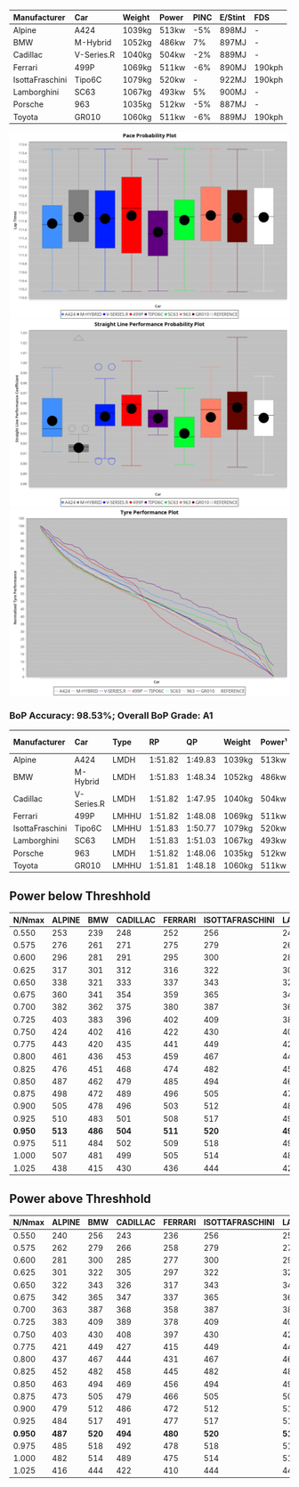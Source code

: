 |Manufacturer|Car|Weight|Power|PINC|E/Stint|FDS|
|:-|:-|:-|:-|:-|:-|:-|
|Alpine|A424|1039kg|513kw|-5%|898MJ|-|
|BMW|M-Hybrid|1052kg|486kw|7%|897MJ|-|
|Cadillac|V-Series.R|1040kg|504kw|-2%|889MJ|-|
|Ferrari|499P|1069kg|511kw|-6%|890MJ|190kph|
|IsottaFraschini|Tipo6C|1079kg|520kw|-|922MJ|190kph|
|Lamborghini|SC63|1067kg|493kw|5%|900MJ|-|
|Porsche|963|1035kg|512kw|-5%|887MJ|-|
|Toyota|GR010|1060kg|511kw|-6%|889MJ|190kph|

![PACECHART](./IMG/AUTO.png)
![STRAIGHTLINEPERFORMANCECHART](./IMG/AUTO_sp.png)
![TYREPERFORMANCECHART](./IMG/AUTO_tw.png)

### BoP Accuracy: 98.53%; Overall BoP Grade: A1
|Manufacturer|Car|Type|RP|QP|Weight|Power¹|Threshhold|PINC|Power²|E/Stint|AVG Vmax|FDS|RDLC|L/Stint|BOP-Grade|ModelAccuracy|ModelPoints|Match%|
|:-|:-|:-|:-|:-|:-|:-|:-|:-|:-|:-|:-|:-|:-|:-|:-|:-|:-|:-|
|Alpine|A424|LMDH|1:51.82|1:49.83|1039kg|513kw|210.0kph|-5%|487kw|898MJ|282.03kph|-|1.02|34|~A1|80.53%|517|100.00%|
|BMW|M-Hybrid|LMDH|1:51.83|1:48.34|1052kg|486kw|210.0kph|7%|520kw|897MJ|279.79kph|-|1.01|33|~A1|96.62%|1656|100.00%|
|Cadillac|V-Series.R|LMDH|1:51.82|1:47.95|1040kg|504kw|210.0kph|-2%|494kw|889MJ|282.42kph|-|1.02|34|~A1|90.68%|2081|100.00%|
|Ferrari|499P|LMHHU|1:51.82|1:48.08|1069kg|511kw|210.0kph|-6%|480kw|890MJ|282.46kph|190kph|1.02|34|~A1|94.63%|2574|100.00%|
|IsottaFraschini|Tipo6C|LMHHU|1:51.83|1:50.77|1079kg|520kw|210.0kph|-|520kw|922MJ|282.90kph|190kph|1.03|33|+B1|66.67%|96|89.98%|
|Lamborghini|SC63|LMDH|1:51.83|1:51.03|1067kg|493kw|210.0kph|5%|518kw|900MJ|280.47kph|-|1.03|33|~A1|92.15%|399|98.30%|
|Porsche|963|LMDH|1:51.82|1:48.06|1035kg|512kw|210.0kph|-5%|486kw|887MJ|282.62kph|-|1.02|34|~A1|95.67%|5902|100.00%|
|Toyota|GR010|LMHHU|1:51.81|1:48.18|1060kg|511kw|210.0kph|-6%|480kw|889MJ|282.92kph|190kph|1.03|34|~A1|91.69%|3310|100.00%|

## Power below Threshhold
|N/Nmax|ALPINE|BMW|CADILLAC|FERRARI|ISOTTAFRASCHINI|LAMBORGHINI|PORSCHE|TOYOTA|
|:-|:-|:-|:-|:-|:-|:-|:-|:-|
|0.550|253|239|248|252|256|243|252|252|
|0.575|276|261|271|275|279|265|275|275|
|0.600|296|281|291|295|300|285|296|295|
|0.625|317|301|312|316|322|305|317|316|
|0.650|338|321|333|337|343|325|338|337|
|0.675|360|341|354|359|365|346|359|359|
|0.700|382|362|375|380|387|367|381|380|
|0.725|403|383|396|402|409|388|403|402|
|0.750|424|402|416|422|430|407|423|422|
|0.775|443|420|435|441|449|426|442|441|
|0.800|461|436|453|459|467|443|460|459|
|0.825|476|451|468|474|482|457|475|474|
|0.850|487|462|479|485|494|468|486|485|
|0.875|498|472|489|496|505|478|497|496|
|0.900|505|478|496|503|512|485|504|503|
|0.925|510|483|501|508|517|490|509|508|
|**0.950**|**513**|**486**|**504**|**511**|**520**|**493**|**512**|**511**|
|0.975|511|484|502|509|518|491|510|509|
|1.000|507|481|499|505|514|488|506|505|
|1.025|438|415|430|436|444|421|437|436|

## Power above Threshhold
|N/Nmax|ALPINE|BMW|CADILLAC|FERRARI|ISOTTAFRASCHINI|LAMBORGHINI|PORSCHE|TOYOTA|
|:-|:-|:-|:-|:-|:-|:-|:-|:-|
|0.550|240|256|243|236|256|255|239|236|
|0.575|262|279|266|258|279|278|261|258|
|0.600|281|300|285|277|300|299|281|277|
|0.625|301|322|305|297|322|321|301|297|
|0.650|322|343|326|317|343|342|321|317|
|0.675|342|365|347|337|365|364|341|337|
|0.700|363|387|368|358|387|386|362|358|
|0.725|383|409|389|378|409|407|383|378|
|0.750|403|430|408|397|430|428|402|397|
|0.775|421|449|427|415|449|447|420|415|
|0.800|437|467|444|431|467|465|436|431|
|0.825|452|482|458|445|482|480|451|445|
|0.850|463|494|469|456|494|492|462|456|
|0.875|473|505|479|466|505|503|472|466|
|0.900|479|512|486|472|512|510|478|472|
|0.925|484|517|491|477|517|515|483|477|
|**0.950**|**487**|**520**|**494**|**480**|**520**|**518**|**486**|**480**|
|0.975|485|518|492|478|518|516|484|478|
|1.000|482|514|489|475|514|512|481|475|
|1.025|416|444|422|410|444|442|415|410|
